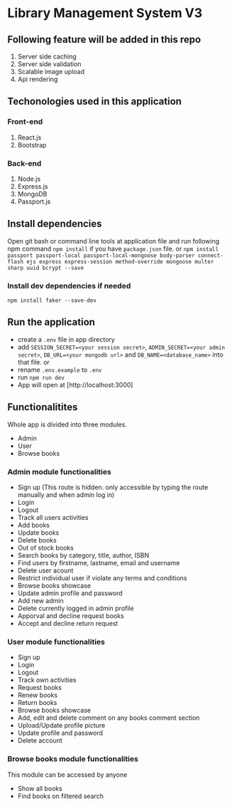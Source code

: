 # Library Management System V3

## Following feature will be added in this repo

1. Server side caching
2. Server side validation
3. Scalable image upload
4. Api rendering

## Techonologies used in this application

### Front-end

1. React.js
2. Bootstrap

### Back-end

1. Node.js
2. Express.js
3. MongoDB
4. Passport.js

## Install dependencies

Open git bash or command line tools at application file and run following npm command `npm install` if you have `package.json` file.
or
`npm install passport passport-local passport-local-mongoose body-parser connect-flash ejs express express-session method-override mongoose multer sharp uuid bcrypt --save`

### Install dev dependencies if needed

`npm install faker --save-dev`

## Run the application

- create a `.env` file in app directory
- add `SESSION_SECRET=<your session secret>`, `ADMIN_SECRET=<your admin secret>`, `DB_URL=<your mongodb url>` and `DB_NAME=<database_name>` into that file. or
- rename `.env.example` to `.env`
- run `npm run dev`
- App will open at [http://localhost:3000]

## Functionalitites

Whole app is divided into three modules.

- Admin
- User
- Browse books

### Admin module functionalities

- Sign up (This route is hidden. only accessible by typing the route manually and when admin log in)
- Login
- Logout
- Track all users activities
- Add books
- Update books
- Delete books
- Out of stock books
- Search books by category, title, author, ISBN
- Find users by firstname, lastname, email and username
- Delete user acount
- Restrict individual user if violate any terms and conditions
- Browse books showcase
- Update admin profile and password
- Add new admin
- Delete currently logged in admin profile
- Apporval and decline request books
- Accept and decline return request

### User module functionalities

- Sign up
- Login
- Logout
- Track own activities
- Request books
- Renew books
- Return books
- Browse books showcase
- Add, edit and delete comment on any books comment section
- Upload/Update profile picture
- Update profile and password
- Delete account

### Browse books module functionalities

This module can be accessed by anyone

- Show all books
- Find books on filtered search
